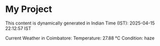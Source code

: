 # My Project

This content is dynamically generated in Indian Time (IST): 2025-04-15 22:12:57 IST


Current Weather in Coimbatore:
Temperature: 27.88 °C
Condition: haze
